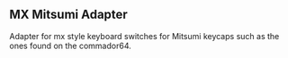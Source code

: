 MX Mitsumi Adapter
------------------

Adapter for mx style keyboard switches for Mitsumi keycaps such as the ones
found on the commador64.


